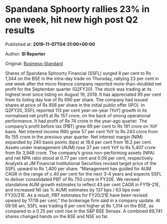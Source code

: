 
# Spandana Sphoorty rallies 23% in one week, hit new high post Q2 results

Published at: **2019-11-07T04:31:00+00:00**

Author: **SI Reporter**

Original: [Business-Standard](https://www.business-standard.com/article/markets/spandana-sphoorty-rallies-23-in-one-week-hit-new-high-post-q2-results-119110700298_1.html)

Shares of Spandana Sphoorty Financial (SSFL) surged 8 per cent to Rs 1,344 on the BSE in the intra-day trade on Thursday, rallying 23 per cent in one week after the micro finance company reported more-than-doubled net profit for the September quarter (Q2FY20). The stock was trading at its highest level since listing on August 19, 2019. It has appreciated 95 per cent from its listing day low of Rs 690 per share. The company had issued shares at price of Rs 856 per share in the initial public offer (IPO). In Q2FY20, SSFL reported 113 per cent year-on-year (YoY) growth in its normalised net profit at Rs 157 crore, on the back of strong operational performance. It had profit of Rs 74 crore in the year-ago quarter. The company’s profit before tax (PBT) grew 69 per cent to Rs 191 crore on YoY basis. Net interest income (NII) grew 57 per cent YoY to Rs 243 crore from Rs 155 crore in the previous year quarter. Net interest margin (NIM) expanded by 240 basis points (bps) at 18.6 per cent from 16.2 per cent. Assets under management (AUM) rose 37 per cent YoY to Rs 5,407 crore from Rs 3,948 crore. The company’s gross non-performing assets (NPA) and net NPA ratio stood at 0.77 per cent and 0.09 per cent, respectively. Analysts at JM Financial Institutional Securities revised target price of the SSFL upward to Rs 1,400 per share. “Management has guided for AUM CAGR in the range of c.40 per cent for the next 3-4 years and expects SSFL to deliver consolidated PBT of Rs 750 crore in FY20E. We revised standalone AUM growth estimates to reflect 43 per cent CAGR in FY19-21E, and increased NII (as % AUM) estimates by 137 bps / 63 bps over FY20/21E. As a result, PBT estimates for FY20/21E have been revised upward by 17/18 per cent,” the brokerage firm said in a company update. At 09:58 am, SSFL was trading 6 per cent higher at Rs 1,314 on the BSE, as compared to a 0.25 per cent rise in the S&P BSE Sensex. A combined 69,741 shares changed hands on the BSE and NSE so far.
